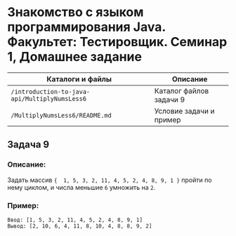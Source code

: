 # Знакомство с языком программирования Java. Факультет: Тестировщик. Семинар 1, Домашнее задание

Каталоги и файлы                              | Описание
----------------------------------------------|-----------------------------------------------------
`/introduction-to-java-api/MultiplyNumsLess6` | Каталог файлов задачи 9
`/MultiplyNumsLess6/README.md`                | Условие задачи и пример

## Задача 9

### Описание:

Задать массив `{  1, 5, 3, 2, 11, 4, 5, 2, 4, 8, 9, 1 }` пройти по нему циклом, и числа меньшие `6` умножить на `2`.

### Пример:

```
Ввод: [1, 5, 3, 2, 11, 4, 5, 2, 4, 8, 9, 1]
Вывод: [2, 10, 6, 4, 11, 8, 10, 4, 8, 8, 9, 2]
```

